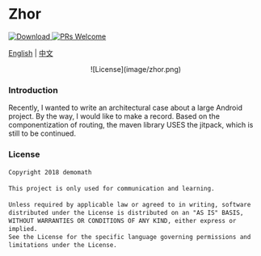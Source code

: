 
# Zhor
 [![Download](https://api.bintray.com/packages/meituan/maven/com.meituan.robust%3Apatch/images/download.svg?version=0.0.1) ](https://jitpack.io/#DemoMath/Zhor/-SNAPSHOT)
 [![PRs Welcome](https://img.shields.io/badge/PRs-welcome-brightgreen.svg)](https://github.com/DemoMath/Zhor)  

[English](README.md) | [中文](README-zh.md) 

<center>![License](image/zhor.png)</center>

### Introduction
Recently, I wanted to write an architectural case about a large Android project. By the way, I would like to make a record. Based on the componentization of routing, the maven library USES the jitpack, which is still to be continued.

### License

    Copyright 2018 demomath
    
    This project is only used for communication and learning.

    Unless required by applicable law or agreed to in writing, software
    distributed under the License is distributed on an "AS IS" BASIS,
    WITHOUT WARRANTIES OR CONDITIONS OF ANY KIND, either express or implied.
    See the License for the specific language governing permissions and
    limitations under the License.


